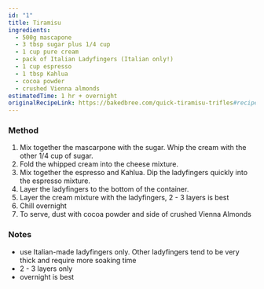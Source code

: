 ```yaml
---
id: "1"
title: Tiramisu
ingredients:
  - 500g mascapone
  - 3 tbsp sugar plus 1/4 cup
  - 1 cup pure cream
  - pack of Italian Ladyfingers (Italian only!)
  - 1 cup espresso
  - 1 tbsp Kahlua
  - cocoa powder
  - crushed Vienna almonds
estimatedTime: 1 hr + overnight
originalRecipeLink: https://bakedbree.com/quick-tiramisu-trifles#recipe
---
```


### Method

1. Mix together the mascarpone with the sugar. Whip the cream with the other 1/4 cup of sugar.
2. Fold the whipped cream into the cheese mixture.
3. Mix together the espresso and Kahlua. Dip the ladyfingers quickly into the espresso mixture.
4. Layer the ladyfingers to the bottom of the container.
5. Layer the cream mixture with the ladyfingers, 2 - 3 layers is best
6. Chill overnight
7. To serve, dust with cocoa powder and side of crushed Vienna Almonds

### Notes

- use Italian-made ladyfingers only. Other ladyfingers tend to be very thick and require more soaking time
- 2 - 3 layers only
- overnight is best
